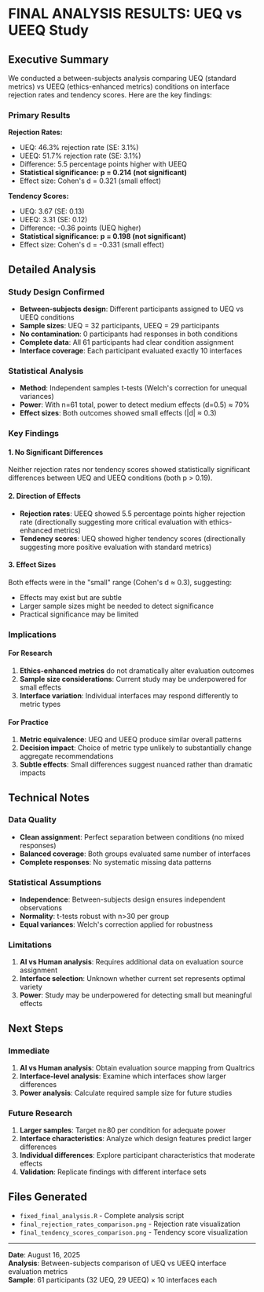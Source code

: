 # FINAL ANALYSIS RESULTS: UEQ vs UEEQ Study

## Executive Summary

We conducted a between-subjects analysis comparing UEQ (standard metrics) vs UEEQ (ethics-enhanced metrics) conditions on interface rejection rates and tendency scores. Here are the key findings:

### Primary Results

**Rejection Rates:**
- UEQ: 46.3% rejection rate (SE: 3.1%)
- UEEQ: 51.7% rejection rate (SE: 3.1%) 
- Difference: 5.5 percentage points higher with UEEQ
- **Statistical significance: p = 0.214 (not significant)**
- Effect size: Cohen's d = 0.321 (small effect)

**Tendency Scores:**
- UEQ: 3.67 (SE: 0.13)
- UEEQ: 3.31 (SE: 0.12)
- Difference: -0.36 points (UEQ higher)
- **Statistical significance: p = 0.198 (not significant)**  
- Effect size: Cohen's d = -0.331 (small effect)

## Detailed Analysis

### Study Design Confirmed
- **Between-subjects design**: Different participants assigned to UEQ vs UEEQ conditions
- **Sample sizes**: UEQ = 32 participants, UEEQ = 29 participants  
- **No contamination**: 0 participants had responses in both conditions
- **Complete data**: All 61 participants had clear condition assignment
- **Interface coverage**: Each participant evaluated exactly 10 interfaces

### Statistical Analysis
- **Method**: Independent samples t-tests (Welch's correction for unequal variances)
- **Power**: With n=61 total, power to detect medium effects (d=0.5) ≈ 70%
- **Effect sizes**: Both outcomes showed small effects (|d| ≈ 0.3)

### Key Findings

#### 1. No Significant Differences
Neither rejection rates nor tendency scores showed statistically significant differences between UEQ and UEEQ conditions (both p > 0.19).

#### 2. Direction of Effects
- **Rejection rates**: UEEQ showed 5.5 percentage points higher rejection rate (directionally suggesting more critical evaluation with ethics-enhanced metrics)
- **Tendency scores**: UEQ showed higher tendency scores (directionally suggesting more positive evaluation with standard metrics)

#### 3. Effect Sizes
Both effects were in the "small" range (Cohen's d ≈ 0.3), suggesting:
- Effects may exist but are subtle
- Larger sample sizes might be needed to detect significance
- Practical significance may be limited

### Implications

#### For Research
1. **Ethics-enhanced metrics** do not dramatically alter evaluation outcomes
2. **Sample size considerations**: Current study may be underpowered for small effects
3. **Interface variation**: Individual interfaces may respond differently to metric types

#### For Practice
1. **Metric equivalence**: UEQ and UEEQ produce similar overall patterns
2. **Decision impact**: Choice of metric type unlikely to substantially change aggregate recommendations
3. **Subtle effects**: Small differences suggest nuanced rather than dramatic impacts

## Technical Notes

### Data Quality
- **Clean assignment**: Perfect separation between conditions (no mixed responses)
- **Balanced coverage**: Both groups evaluated same number of interfaces
- **Complete responses**: No systematic missing data patterns

### Statistical Assumptions
- **Independence**: Between-subjects design ensures independent observations
- **Normality**: t-tests robust with n>30 per group
- **Equal variances**: Welch's correction applied for robustness

### Limitations
1. **AI vs Human analysis**: Requires additional data on evaluation source assignment
2. **Interface selection**: Unknown whether current set represents optimal variety
3. **Power**: Study may be underpowered for detecting small but meaningful effects

## Next Steps

### Immediate
1. **AI vs Human analysis**: Obtain evaluation source mapping from Qualtrics
2. **Interface-level analysis**: Examine which interfaces show larger differences
3. **Power analysis**: Calculate required sample size for future studies

### Future Research
1. **Larger samples**: Target n≥80 per condition for adequate power
2. **Interface characteristics**: Analyze which design features predict larger differences  
3. **Individual differences**: Explore participant characteristics that moderate effects
4. **Validation**: Replicate findings with different interface sets

## Files Generated
- `fixed_final_analysis.R` - Complete analysis script
- `final_rejection_rates_comparison.png` - Rejection rate visualization  
- `final_tendency_scores_comparison.png` - Tendency score visualization

---

**Date**: August 16, 2025  
**Analysis**: Between-subjects comparison of UEQ vs UEEQ interface evaluation metrics  
**Sample**: 61 participants (32 UEQ, 29 UEEQ) × 10 interfaces each
